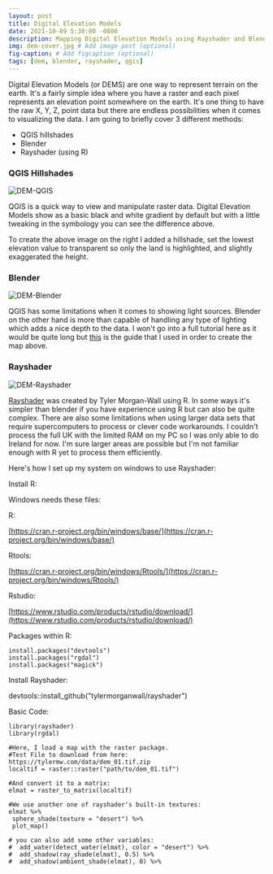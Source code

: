 ```yaml
---
layout: post
title: Digital Elevation Models
date: 2021-10-09 5:30:00 -0800
description: Mapping Digital Elevation Models using Rayshader and Blender # Add post description (optional)
img: dem-cover.jpg # Add image post (optional)
fig-caption: # Add figcaption (optional)
tags: [dem, blender, rayshader, qgis]
---
```


Digital Elevation Models (or DEMS) are one way to represent terrain on the earth. It's a fairly simple idea where you have a raster and each pixel represents an elevation point somewhere on the earth. It's one thing to have the raw X, Y, Z, point data but there are endless possibilities when it comes to visualizing the data. I am going to briefly cover 3 different methods:

- QGIS hillshades
- Blender
- Rayshader (using R)

### QGIS Hillshades

![DEM-QGIS]({{site.baseurl}}/assets/img/dem-qgis.jpg)

QGIS is a quick way to view and manipulate raster data. Digital Elevation Models show as a basic black and white gradient by default but with a little tweaking in the symbology you can see the difference above.

To create the above image on the right I added a hillshade, set the lowest elevation value to transparent so only the land is highlighted, and slightly exaggerated the height.

### Blender

![DEM-Blender]({{site.baseurl}}/assets/img/dem-blender.jpg)

QGIS has some limitations when it comes to showing light sources. Blender on the other hand is more than capable of handling any type of lighting which adds a nice depth to the data. I won't go into a full tutorial here as it would be quite long but [this](https://github.com/JoeWDavies/geoblender) is the guide that I used in order to create the map above.

### Rayshader

![DEM-Rayshader]({{site.baseurl}}/assets/img/dem-rayshader.jpg)

[Rayshader](https://www.rayshader.com/) was created by Tyler Morgan-Wall using R. In some ways it's simpler than blender if you have experience using R but can also be quite complex. There are also some limitations when using larger data sets that require supercomputers to process or clever code workarounds. I couldn't process the full UK with the limited RAM on my PC so I was only able to do Ireland for now. I'm sure larger areas are possible but I'm not familiar enough with R yet to process them efficiently.

Here's how I set up my system on windows to use Rayshader:

Install R:

Windows needs these files:

R:

[https://cran.r-project.org/bin/windows/base/](https://cran.r-project.org/bin/windows/base/)

Rtools:

[https://cran.r-project.org/bin/windows/Rtools/](https://cran.r-project.org/bin/windows/Rtools/)

Rstudio:

[https://www.rstudio.com/products/rstudio/download/](https://www.rstudio.com/products/rstudio/download/)

Packages within R:

```
install.packages("devtools")
install.packages("rgdal")
install.packages("magick")
```


Install Rayshader:

devtools::install_github("tylermorganwall/rayshader")

Basic Code:

```
library(rayshader)
library(rgdal)

#Here, I load a map with the raster package.
#Test File to download from here: https://tylermw.com/data/dem_01.tif.zip
localtif = raster::raster("path/to/dem_01.tif")

#And convert it to a matrix:
elmat = raster_to_matrix(localtif)

#We use another one of rayshader's built-in textures:
elmat %>%
 sphere_shade(texture = "desert") %>%
 plot_map()

# you can also add some other variables:
#  add_water(detect_water(elmat), color = "desert") %>%
#  add_shadow(ray_shade(elmat), 0.5) %>%
#  add_shadow(ambient_shade(elmat), 0) %>%
```

